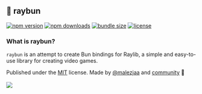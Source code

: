 ## 🥟 raybun

[![npm version](https://img.shields.io/npm/v/curzon?color=yellow)](https://npmjs.com/package/curzon)
[![npm downloads](https://img.shields.io/npm/dm/curzon?color=yellow)](https://npmjs.com/package/curzon)
[![bundle size](https://img.shields.io/bundlephobia/minzip/curzon?color=yellow)](https://bundlephobia.com/package/curzon)
[![license](https://img.shields.io/github/license/malezjaa/raybun?color=yellow)](https://github.com/malezjaa/raybun/blob/main/LICENSE)

### What is raybun?

`raybun` is an attempt to create Bun bindings for Raylib, a simple and easy-to-use library for creating video games.

Published under the [MIT](https://github.com/malezjaa/raybun/blob/main/LICENSE) license.
Made by [@malezjaa](https://github.com/briojs)
and [community](https://github.com/malezjaa/raybun/graphs/contributors) 💛
<br><br>
<a href="https://github.com/malezjaa/raybun/graphs/contributors">
<img src="https://contrib.rocks/image?repo=malezjaa/raybun" />
</a>
